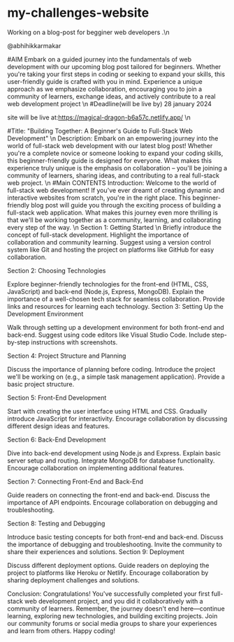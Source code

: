 # my-challenges-website
Working on a blog-post for begginer web developers
.\n

@abhihikkarmakar


#AIM
Embark on a guided journey into the fundamentals of web development with our upcoming blog post tailored for beginners. Whether you're taking your first steps in coding or seeking to expand your skills, this user-friendly guide is crafted with you in mind. Experience a unique approach as we emphasize collaboration, encouraging you to join a community of learners, exchange ideas, and actively contribute to a real web development project
\n
#Deadline(will be live by)
28 january 2024


site will be live at:https://magical-dragon-b6a57c.netlify.app/
\n

#Title: "Building Together: A Beginner's Guide to Full-Stack Web Development"
\n
Description:
Embark on an empowering journey into the world of full-stack web development with our latest blog post! Whether you're a complete novice or someone looking to expand your coding skills, this beginner-friendly guide is designed for everyone. What makes this experience truly unique is the emphasis on collaboration – you'll be joining a community of learners, sharing ideas, and contributing to a real full-stack web project.
\n
#Main CONTENTS
Introduction:
Welcome to the world of full-stack web development! If you've ever dreamt of creating dynamic and interactive websites from scratch, you're in the right place. This beginner-friendly blog post will guide you through the exciting process of building a full-stack web application. What makes this journey even more thrilling is that we'll be working together as a community, learning, and collaborating every step of the way.
\n
Section 1: Getting Started
\n
Briefly introduce the concept of full-stack development.
Highlight the importance of collaboration and community learning.
Suggest using a version control system like Git and hosting the project on platforms like GitHub for easy collaboration.

Section 2: Choosing Technologies

Explore beginner-friendly technologies for the front-end (HTML, CSS, JavaScript) and back-end (Node.js, Express, MongoDB).
Explain the importance of a well-chosen tech stack for seamless collaboration.
Provide links and resources for learning each technology.
Section 3: Setting Up the Development Environment

Walk through setting up a development environment for both front-end and back-end.
Suggest using code editors like Visual Studio Code.
Include step-by-step instructions with screenshots.

Section 4: Project Structure and Planning

Discuss the importance of planning before coding.
Introduce the project we'll be working on (e.g., a simple task management application).
Provide a basic project structure.

Section 5: Front-End Development

Start with creating the user interface using HTML and CSS.
Gradually introduce JavaScript for interactivity.
Encourage collaboration by discussing different design ideas and features.

Section 6: Back-End Development

Dive into back-end development using Node.js and Express.
Explain basic server setup and routing.
Integrate MongoDB for database functionality.
Encourage collaboration on implementing additional features.

Section 7: Connecting Front-End and Back-End

Guide readers on connecting the front-end and back-end.
Discuss the importance of API endpoints.
Encourage collaboration on debugging and troubleshooting.

Section 8: Testing and Debugging

Introduce basic testing concepts for both front-end and back-end.
Discuss the importance of debugging and troubleshooting.
Invite the community to share their experiences and solutions.
Section 9: Deployment

Discuss different deployment options.
Guide readers on deploying the project to platforms like Heroku or Netlify.
Encourage collaboration by sharing deployment challenges and solutions.

Conclusion:
Congratulations! You've successfully completed your first full-stack web development project, and you did it collaboratively with a community of learners. Remember, the journey doesn't end here—continue learning, exploring new technologies, and building exciting projects. Join our community forums or social media groups to share your experiences and learn from others. Happy coding!






